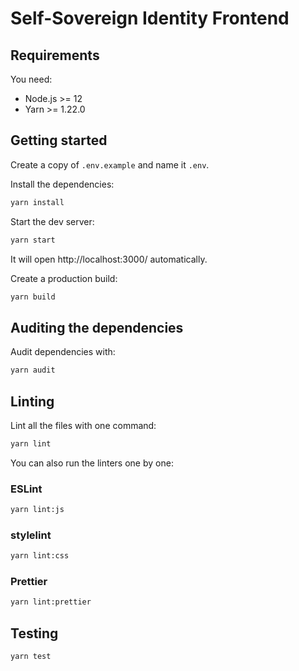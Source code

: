 # Self-Sovereign Identity Frontend

## Requirements

You need:

- Node.js >= 12
- Yarn >= 1.22.0

## Getting started

Create a copy of `.env.example` and name it `.env`.

Install the dependencies:

```sh
yarn install
```

Start the dev server:

```sh
yarn start
```

It will open http://localhost:3000/ automatically.

Create a production build:

```sh
yarn build
```

## Auditing the dependencies

Audit dependencies with:

```sh
yarn audit
```

## Linting

Lint all the files with one command:

```sh
yarn lint
```

You can also run the linters one by one:

### ESLint

```sh
yarn lint:js
```

### stylelint

```sh
yarn lint:css
```

### Prettier

```sh
yarn lint:prettier
```

## Testing

```sh
yarn test
```
